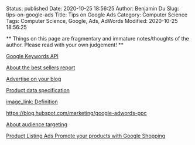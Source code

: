 Status: published
Date: 2020-10-25 18:56:25
Author: Benjamin Du
Slug: tips-on-google-ads
Title: Tips on Google Ads
Category: Computer Science
Tags: Computer Science, Google, Ads, AdWords
Modified: 2020-10-25 18:56:25

**
Things on this page are fragmentary and immature notes/thoughts of the author.
Please read with your own judgement!
**

[Google Keywords API](https://keywordtool.io/api)

[About the best sellers report](https://support.google.com/merchants/answer/9488679)

[Advertise on your blog](https://support.google.com/blogger/answer/1269077?hl=en)

[Product data specification](https://support.google.com/merchants/answer/7052112?hl=en)

[image_link: Definition](https://support.google.com/merchants/answer/6324350?hl=en)


https://blog.hubspot.com/marketing/google-adwords-ppc

[About audience targeting](https://support.google.com/google-ads/answer/2497941?hl=en)

[Product Listing Ads Promote your products with Google Shopping](https://services.google.com/fh/files/misc/product_listing_ads_intro.pdf)